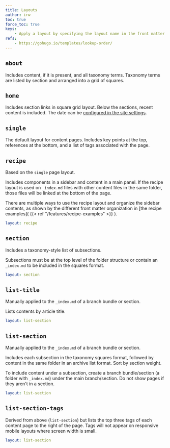 ```yaml
---
title: Layouts
author: irw
toc: true
force_toc: true
keys:
    - Apply a layout by specifying the layout name in the front matter. Certain layouts will be automatically applied, according to Hugo's conventions. See the template lookup order in the official documentation.
refs:
    - https://gohugo.io/templates/lookup-order/
---
```





## `about`

Includes content, if it is present, and all taxonomy terms. Taxonomy terms are listed by section and arranged into a grid of squares.

## `home`

Includes section links in square grid layout. Below the sections, recent content is included. The date can be [configured in the site settings](../settings).

## `single`

The default layout for content pages. Includes key points at the top, references at the bottom, and a list of tags associated with the page.

## `recipe`

Based on the `single` page layout.

Includes components in a sidebar and content in a main panel. If the recipe layout is used on `_index.md` files with other content files in the same folder, those files will be linked at the bottom of the page.

There are multiple ways to use the recipe layout and organize the sidebar contents, as shown by the different front matter organization in [the recipe examples]( {{< ref "/features/recipe-examples" >}} ).


```yaml
layout: recipe
```


## `section`

Includes a taxonomy-style list of subsections.

Subsections must be at the top level of the folder structure or contain an `_index.md` to be included in the squares format.

```yaml
layout: section
```

## `list-title`

Manually applied to the `_index.md` of a branch bundle or section.

Lists contents by article title.

```yaml
layout: list-section
```

## `list-section`

Manually applied to the `_index.md` of a branch bundle or section.

Includes each subsection in the taxonomy squares format, followed by content in the same folder in an archive list format. Sort by section weight.

To include content under a subsection, create a branch bundle/section (a folder with `_index.md`) under the main branch/section. Do not show pages if they aren't in a section.

```yaml
layout: list-section
```

## `list-section-tags`

Derived from above (`list-section`) but lists the top three tags of each content page to the right of the page. Tags will not appear on responsive mobile layouts where screen width is small.

```yaml
layout: list-section
```